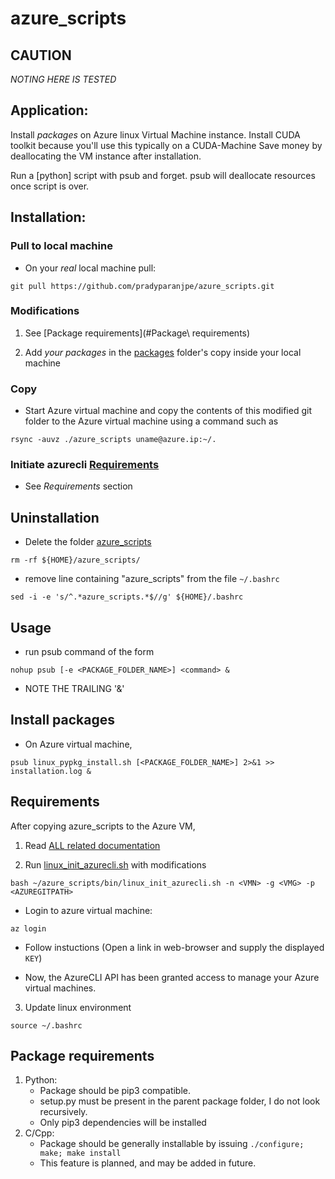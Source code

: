 # azure_scripts

## CAUTION
_*NOTING HERE IS TESTED*_

## Application:
Install _packages_ on Azure linux Virtual Machine instance.
Install CUDA toolkit because you'll use this typically on a CUDA-Machine
Save money by deallocating the VM instance after installation.

Run a [python] script with psub and forget. psub will deallocate resources once script is over.

## Installation:

### Pull to local machine
  - On your _real_ local machine pull:

`git pull https://github.com/pradyparanjpe/azure_scripts.git`

### Modifications
  1. See [Package requirements](#Package\ requirements)

  2. Add _your packages_ in the [packages](./packages/) folder's copy inside your local machine


### Copy
  - Start Azure virtual machine and copy the contents of this modified git folder to the Azure virtual machine using a command such as

`rsync -auvz ./azure_scripts uname@azure.ip:~/.`

### Initiate azurecli [Requirements](#Requirements)
  - See *Requirements* section

## Uninstallation
  - Delete the folder [azure_scripts](./)

`rm -rf ${HOME}/azure_scripts/`

  - remove line containing "azure_scripts" from the file `~/.bashrc`
```
sed -i -e 's/^.*azure_scripts.*$//g' ${HOME}/.bashrc
```


## Usage

  - run psub command of the form

`nohup psub [-e <PACKAGE_FOLDER_NAME>] <command> &`

  - NOTE THE TRAILING '&'

## Install packages
  - On Azure virtual machine,

`psub linux_pypkg_install.sh [<PACKAGE_FOLDER_NAME>] 2>&1 >> installation.log &`


## Requirements

After copying azure_scripts to the Azure VM,

1. Read [ALL related documentation](https://docs.microsoft.com/en-us/cli/azure/install-azure-cli-apt?view=azure-cli-latest)

2. Run [linux_init_azurecli.sh](bin/linux_init_azurecli.sh) with modifications

`bash ~/azure_scripts/bin/linux_init_azurecli.sh -n <VMN> -g <VMG> -p <AZUREGITPATH>`

  - Login to azure virtual machine:

  `az login`

  - Follow instuctions (Open a link in web-browser and supply the displayed `KEY`)

  - Now, the AzureCLI API has been granted access to manage your Azure virtual machines.
  
3. Update linux environment

`source ~/.bashrc`


## Package requirements
1. Python:
   - Package should be pip3 compatible.
   - setup.py must be present in the parent package folder, I do not look recursively.
   - Only pip3 dependencies will be installed
2. C/Cpp:
   - Package should be generally installable by issuing `./configure; make; make install`
   - This feature is planned, and may be added in future.
